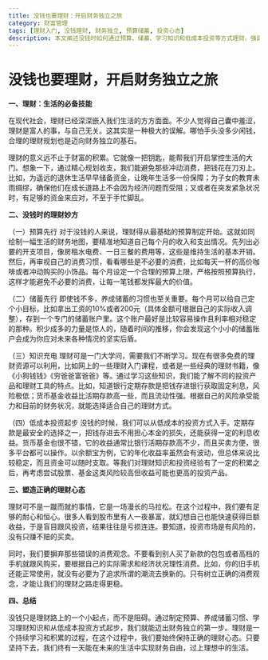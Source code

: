 ```yaml
---
title: 没钱也要理财：开启财务独立之旅
category: 财富管理
tags: [理财入门, 没钱理财, 财务独立, 预算储蓄, 投资心态]
description: 本文阐述没钱时如何通过预算、储蓄、学习知识和低成本投资等方式理财，强调理财是迈向财务独立的基石，需保持正确心态并持续学习积累。
---
```


# 没钱也要理财，开启财务独立之旅

**一、理财：生活的必备技能**

在现代社会，理财已经深深嵌入我们生活的方方面面。不少人觉得自己囊中羞涩，理财是富人的事，与自己无关。这其实是一种极大的误解。哪怕手头没多少闲钱，合理的理财规划也是迈向财务独立的基石。

理财的意义远不止于财富的积累。它就像一把钥匙，能帮我们开启掌控生活的大门。想象一下，通过精心规划收支，我们能避免那些冲动消费，把钱花在刀刃上。比如，为遥远的退休生活早早储备资金，让晚年生活多一份保障；为子女的教育未雨绸缪，确保他们在成长道路上不会因为经济问题而受阻；又或者在突发紧急状况时，有足够的资金来应对，不至于手忙脚乱。

**二、没钱时的理财妙方**

（一）预算先行
对于没钱的人来说，理财得从最基础的预算制定开始。这就如同绘制一幅生活的财务地图，要精准地知道自己每个月的收入和支出情况。先列出必要的开支项目，像房租水电费、一日三餐的费用等，这些是维持生活的基本开销。然后，再审视自己的消费习惯，看看哪些是不必要的消费，比如每天一杯的高价咖啡或者冲动购买的小饰品。每个月设定一个合理的预算上限，严格按照预算执行，这样才能避免不必要的消费，让每一笔钱都发挥最大的价值。

（二）储蓄先行
即使钱不多，养成储蓄的习惯也至关重要。每个月可以给自己定个小目标，比如拿出工资的10%或者200元（具体金额可根据自己的实际收入调整），存到一个专门的储蓄账户里。这个账户最好是比较容易操作且利率相对稳定的那种。积少成多的力量是惊人的，随着时间的推移，你会发现这个小小的储蓄账户会成为你应对未来各种情况的坚实后盾。

（三）知识充电
理财可是一门大学问，需要我们不断学习。现在有很多免费的理财资源可以利用，比如网上的一些理财入门课程，或者是一些经典的理财书籍，像《小狗钱钱》《穷爸爸富爸爸》等。通过学习这些知识，我们能了解不同的投资产品和理财工具的特点。比如，知道银行定期存款是把钱存进银行获取固定利息，风险极低；货币基金收益比活期存款高一些，而且流动性强。根据自己的风险承受能力和目前的财务状况，就能选择适合自己的理财方式。

（四）低成本投资起步
没钱的时候，我们可以从低成本的投资方式入手。定期存款是最安全的选择之一，把钱存进去不用担心本金的损失，还能获得一定的利息收益。货币基金也很不错，它的收益通常比银行活期存款高不少，而且买卖方便，很多平台都可以操作。以余额宝为例，它的年化收益率虽然会有波动，但总体来说比较稳定，而且资金可以随时支取。等我们对理财知识和投资经验有了一定的积累之后，再考虑尝试股票、基金这类风险较高但收益可能也更高的投资产品。

**三、塑造正确的理财心态**

理财可不是一蹴而就的事情，它是一场漫长的马拉松。在这个过程中，我们要有足够的耐心和恒心。很多人看到股市里有人一夜暴富，就幻想自己也能快速获得巨额收益，于是盲目跟风投资，结果往往是亏损连连。要知道，投资市场是有风险的，没有只赚不赔的买卖。

同时，我们要摒弃那些错误的消费观念。不要看到别人买了新款的包包或者高档的手机就跟风购买，要根据自己的实际需求和经济状况理性消费。比如，你的旧手机还能正常使用，就没有必要为了追求所谓的潮流去换新的。只有树立正确的消费观念，才能让我们的理财之路走得更稳。

**四、总结**

没钱只是理财路上的一个小起点，而不是阻碍。通过制定预算、养成储蓄习惯、学习理财知识和从低成本投资方式起步，我们就能迈出财务独立的第一步。理财是一个持续学习和积累的过程，在这个过程中，我们要始终保持正确的理财心态。只要坚持下去，我们终有一天能在未来的生活中实现财务自由，过上理想中的生活。